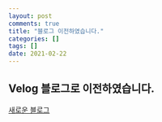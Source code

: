 ```yaml
---
layout: post
comments: true
title: "블로그 이전하였습니다."
categories: []
tags: []
date: 2021-02-22
---
```


## Velog 블로그로 이전하였습니다.

[새로운 블로그](https://react-firebase-chat-3acad.firebaseapp.com/)
